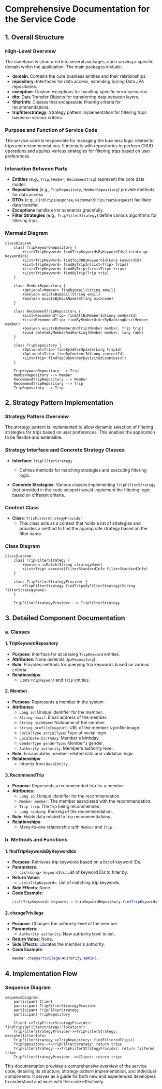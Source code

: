 # Comprehensive Documentation for the Service Code

## 1. Overall Structure

### High-Level Overview
The codebase is structured into several packages, each serving a specific domain within the application. The main packages include:

- **domain**: Contains the core business entities and their relationships.
- **repository**: Interfaces for data access, extending Spring Data JPA repositories.
- **exception**: Custom exceptions for handling specific error scenarios.
- **dto**: Data Transfer Objects for transferring data between layers.
- **filterinfo**: Classes that encapsulate filtering criteria for recommendations.
- **tripfilterstrategy**: Strategy pattern implementation for filtering trips based on various criteria.

### Purpose and Function of Service Code
The service code is responsible for managing the business logic related to trips and recommendations. It interacts with repositories to perform CRUD operations and applies various strategies for filtering trips based on user preferences.

### Interaction Between Parts
- **Entities** (e.g., `Trip`, `Member`, `RecommendTrip`) represent the core data model.
- **Repositories** (e.g., `TripRepository`, `MemberRepository`) provide methods for data access.
- **DTOs** (e.g., `FindTripsResponse`, `RecommendTripCreateRequest`) facilitate data transfer.
- **Exceptions** handle error scenarios gracefully.
- **Filter Strategies** (e.g., `TripFilterStrategy`) define various algorithms for filtering trips.

### Mermaid Diagram
```mermaid
classDiagram
    class TripKeywordRepository {
        +List<TripKeyword> findTripKeywordsByKeywordIds(List<Long> keywordIds)
        +List<TripKeyword> findTop30ByKeywordId(Long keywordId)
        +List<TripKeyword> findByTripIn(List<Trip> trips)
        +List<TripKeyword> findByTrips(List<Trip> trips)
        +List<TripKeyword> findByTrip(Trip trip)
    }

    class MemberRepository {
        +Optional<Member> findByEmail(String email)
        +boolean existsByEmail(String email)
        +boolean existsByNickName(String nickname)
    }

    class RecommendTripRepository {
        +List<RecommendTrip> findAllByMemberId(Long memberId)
        +List<RecommendTrip> findByMemberOrderByRankingDesc(Member member)
        +boolean existsByMemberAndTrip(Member member, Trip trip)
        +void deleteByMemberAndRanking(Member member, long rank)
    }

    class TripRepository {
        +Optional<Trip> findByIdForUpdate(Long tripId)
        +Optional<Trip> findByContentId(Long contentId)
        +List<Trip> findTop30ByOrderByVisitedCountDesc()
    }

    TripKeywordRepository --> Trip
    MemberRepository --> Member
    RecommendTripRepository --> Member
    RecommendTripRepository --> Trip
    TripRepository --> Trip
```

## 2. Strategy Pattern Implementation

### Strategy Pattern Overview
The strategy pattern is implemented to allow dynamic selection of filtering strategies for trips based on user preferences. This enables the application to be flexible and extensible.

### Strategy Interface and Concrete Strategy Classes
- **Interface**: `TripFilterStrategy`
  - Defines methods for matching strategies and executing filtering logic.
  
- **Concrete Strategies**: Various classes implementing `TripFilterStrategy` (not provided in the code snippet) would implement the filtering logic based on different criteria.

### Context Class
- **Class**: `TripFilterStrategyProvider`
  - This class acts as a context that holds a list of strategies and provides a method to find the appropriate strategy based on the filter name.

### Class Diagram
```mermaid
classDiagram
    class TripFilterStrategy {
        +boolean isMatch(String strategyName)
        +List<Trip> execute(FilterStandardInfo filterStandardInfo)
    }

    class TripFilterStrategyProvider {
        +TripFilterStrategy findTripsByFilterStrategy(String filterStrategyName)
    }

    TripFilterStrategyProvider --> TripFilterStrategy
```

## 3. Detailed Component Documentation

### a. Classes

#### 1. TripKeywordRepository
- **Purpose**: Interface for accessing `TripKeyword` entities.
- **Attributes**: None (extends `JpaRepository`).
- **Role**: Provides methods for querying trip keywords based on various criteria.
- **Relationships**: 
  - Uses `TripKeyword` and `Trip` entities.

#### 2. Member
- **Purpose**: Represents a member in the system.
- **Attributes**:
  - `Long id`: Unique identifier for the member.
  - `String email`: Email address of the member.
  - `String nickName`: Nickname of the member.
  - `String profileImageUrl`: URL of the member's profile image.
  - `SocialType socialType`: Type of social login.
  - `LocalDate birthday`: Member's birthday.
  - `GenderType genderType`: Member's gender.
  - `Authority authority`: Member's authority level.
- **Role**: Encapsulates member-related data and validation logic.
- **Relationships**: 
  - Inherits from `BaseEntity`.

#### 3. RecommendTrip
- **Purpose**: Represents a recommended trip for a member.
- **Attributes**:
  - `Long id`: Unique identifier for the recommendation.
  - `Member member`: The member associated with the recommendation.
  - `Trip trip`: The trip being recommended.
  - `Long ranking`: Ranking of the recommendation.
- **Role**: Holds data related to trip recommendations.
- **Relationships**: 
  - Many-to-one relationship with `Member` and `Trip`.

### b. Methods and Functions

#### 1. findTripKeywordsByKeywordIds
- **Purpose**: Retrieves trip keywords based on a list of keyword IDs.
- **Parameters**:
  - `List<Long> keywordIds`: List of keyword IDs to filter by.
- **Return Value**: 
  - `List<TripKeyword>`: List of matching trip keywords.
- **Side Effects**: None.
- **Code Example**:
  ```java
  List<TripKeyword> keywords = tripKeywordRepository.findTripKeywordsByKeywordIds(Arrays.asList(1L, 2L, 3L));
  ```

#### 2. changePrivilege
- **Purpose**: Changes the authority level of the member.
- **Parameters**:
  - `Authority authority`: New authority level to set.
- **Return Value**: None.
- **Side Effects**: Updates the member's authority.
- **Code Example**:
  ```java
  member.changePrivilege(Authority.ADMIN);
  ```

## 4. Implementation Flow

### Sequence Diagram
```mermaid
sequenceDiagram
    participant Client
    participant TripFilterStrategyProvider
    participant TripFilterStrategy
    participant TripRepository

    Client->>TripFilterStrategyProvider: findTripsByFilterStrategy("location")
    TripFilterStrategyProvider->>TripFilterStrategy: execute(filterInfo)
    TripFilterStrategy->>TripRepository: findFilteredTrips()
    TripRepository-->>TripFilterStrategy: return trips
    TripFilterStrategy-->>TripFilterStrategyProvider: return filtered trips
    TripFilterStrategyProvider-->>Client: return trips
```

This documentation provides a comprehensive overview of the service code, detailing its structure, strategy pattern implementation, and individual components. It serves as a guide for both new and experienced developers to understand and work with the code effectively.
